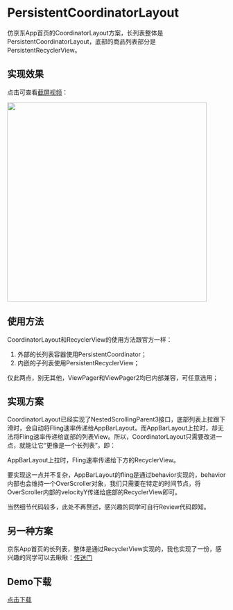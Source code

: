 # PersistentCoordinatorLayout
仿京东App首页的CoordinatorLayout方案，长列表整体是PersistentCoordinatorLayout，底部的商品列表部分是PersistentRecyclerView。

## 实现效果
点击可查看[截屏视频](http://sistone.top/capture/video.html?content=PersistentCoordinatorLayout)：

<a href="http://sistone.top/capture/video.html?content=PersistentCoordinatorLayout">
    <img src="https://stone225.oss-cn-hangzhou.aliyuncs.com/jingdong.jpg" width="460"/>
</a>

## 使用方法
CoordinatorLayout和RecyclerView的使用方法跟官方一样：
1. 外部的长列表容器使用PersistentCoordinator；
2. 内嵌的子列表使用PersistentRecyclerView；

仅此两点，别无其他，ViewPager和ViewPager2均已内部兼容，可任意选用；

## 实现方案
CoordinatorLayout已经实现了NestedScrollingParent3接口，底部列表上拉跟下滑时，会自动将Fling速率传递给AppBarLayout。而AppBarLayout上拉时，却无法将Fling速率传递给底部的列表View。所以，CoordinatorLayout只需要改进一点，就能让它“更像是一个长列表”，即：

AppBarLayout上拉时，Fling速率传递给下方的RecyclerView。

要实现这一点并不复杂，AppBarLayout的fling是通过behavior实现的，behavior内部也会维持一个OverScroller对象，我们只需要在特定的时间节点，将OverScroller内部的velocityY传递给底部的RecyclerView即可。

当然细节代码较多，此处不再赘述，感兴趣的同学可自行Review代码即知。

## 另一种方案
京东App首页的长列表，整体是通过RecyclerView实现的，我也实现了一份，感兴趣的同学可以去瞅瞅：[传送门](https://github.com/xmuSistone/PersistentRecyclerView)

## Demo下载
[点击下载](https://github.com/xmuSistone/PersistentCoordinatorLayout/blob/master/PersistentCoordinatorLayout.apk?raw=true)

